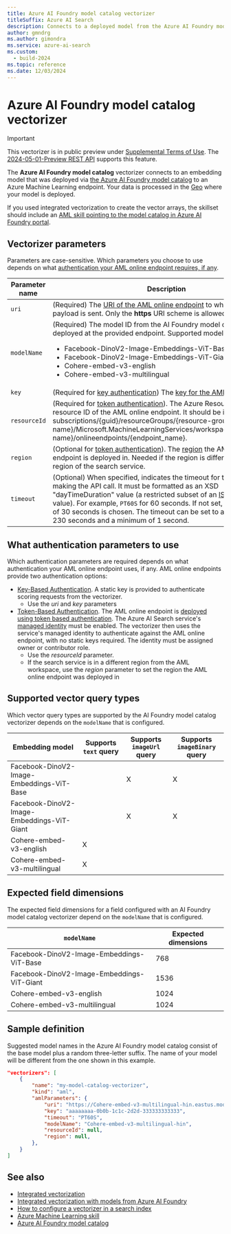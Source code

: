 ```yaml
---
title: Azure AI Foundry model catalog vectorizer
titleSuffix: Azure AI Search
description: Connects to a deployed model from the Azure AI Foundry model catalog at query time.
author: gmndrg
ms.author: gimondra
ms.service: azure-ai-search
ms.custom:
  - build-2024
ms.topic: reference
ms.date: 12/03/2024
---
```


#	Azure AI Foundry model catalog vectorizer

> [!IMPORTANT]
> This vectorizer is in public preview under [Supplemental Terms of Use](https://azure.microsoft.com/support/legal/preview-supplemental-terms/). The [2024-05-01-Preview REST API](/rest/api/searchservice/indexes/create-or-update?view=rest-searchservice-2024-05-01-Preview&preserve-view=true) supports this feature.

The **Azure AI Foundry model catalog** vectorizer connects to an embedding model that was deployed via [the Azure AI Foundry model catalog](/azure/ai-studio/how-to/model-catalog) to an Azure Machine Learning endpoint. Your data is processed in the [Geo](https://azure.microsoft.com/explore/global-infrastructure/data-residency/) where your model is deployed. 

If you used integrated vectorization to create the vector arrays, the skillset should include an [AML skill pointing to the model catalog in Azure AI Foundry portal](cognitive-search-aml-skill.md).

## Vectorizer parameters

Parameters are case-sensitive. Which parameters you choose to use depends on what [authentication your AML online endpoint requires, if any](#WhatParametersToUse).

| Parameter name | Description |
|--------------------|-------------|
| `uri` | (Required) The [URI of the AML online endpoint](../machine-learning/how-to-authenticate-online-endpoint.md) to which the _JSON_ payload is sent. Only the **https** URI scheme is allowed. |
| `modelName` | (Required) The model ID from the AI Foundry model catalog that is deployed at the provided endpoint. Supported models are: <ul><li>Facebook-DinoV2-Image-Embeddings-ViT-Base </li><li>Facebook-DinoV2-Image-Embeddings-ViT-Giant </li><li>Cohere-embed-v3-english </li><li>Cohere-embed-v3-multilingual</ul> |
| `key` | (Required for [key authentication](#WhatParametersToUse)) The [key for the AML online endpoint](../machine-learning/how-to-authenticate-online-endpoint.md). |
| `resourceId` | (Required for [token authentication](#WhatParametersToUse)). The Azure Resource Manager resource ID of the AML online endpoint. It should be in the format subscriptions/{guid}/resourceGroups/{resource-group-name}/Microsoft.MachineLearningServices/workspaces/{workspace-name}/onlineendpoints/{endpoint_name}. |
| `region` | (Optional for [token authentication](#WhatParametersToUse)). The [region](https://azure.microsoft.com/global-infrastructure/regions/) the AML online endpoint is deployed in. Needed if the region is different from the region of the search service. |
| `timeout` | (Optional) When specified, indicates the timeout for the http client making the API call. It must be formatted as an XSD "dayTimeDuration" value (a restricted subset of an [ISO 8601 duration](https://www.w3.org/TR/xmlschema11-2/#dayTimeDuration) value). For example, `PT60S` for 60 seconds. If not set, a default value of 30 seconds is chosen. The timeout can be set to a maximum of 230 seconds and a minimum of 1 second. |

<a name="WhatParametersToUse"></a>

## What authentication parameters to use

Which authentication parameters are required depends on what authentication your AML online endpoint uses, if any. AML online endpoints provide two authentication options:

* [Key-Based Authentication](../machine-learning/how-to-authenticate-online-endpoint.md). A static key is provided to authenticate scoring requests from the vectorizer.
  * Use the _uri_ and _key_ parameters
* [Token-Based Authentication](../machine-learning/how-to-authenticate-online-endpoint.md). The AML online endpoint is [deployed using token based authentication](../machine-learning/how-to-authenticate-online-endpoint.md). The Azure AI Search service's [managed identity](/azure/active-directory/managed-identities-azure-resources/overview) must be enabled. The vectorizer then uses the service's managed identity to authenticate against the AML online endpoint, with no static keys required. The identity must be assigned owner or contributor role.
  * Use the _resourceId_ parameter.
  * If the search service is in a different region from the AML workspace, use the _region_ parameter to set the region the AML online endpoint was deployed in

## Supported vector query types

Which vector query types are supported by the AI Foundry model catalog vectorizer depends on the `modelName` that is configured.

| Embedding model | Supports `text` query | Supports `imageUrl` query | Supports `imageBinary` query |
|--------------------|-------------|-------------|-------------|
| Facebook-DinoV2-Image-Embeddings-ViT-Base |  | X | X |
| Facebook-DinoV2-Image-Embeddings-ViT-Giant |  | X | X |
| Cohere-embed-v3-english | X |  |  |
| Cohere-embed-v3-multilingual | X |  |  |

## Expected field dimensions

The expected field dimensions for a field configured with an AI Foundry model catalog vectorizer depend on the `modelName` that is configured.

| `modelName` | Expected dimensions |
|--------------------|-------------|
| Facebook-DinoV2-Image-Embeddings-ViT-Base | 768 |
| Facebook-DinoV2-Image-Embeddings-ViT-Giant | 1536 |
| Cohere-embed-v3-english | 1024 |
| Cohere-embed-v3-multilingual | 1024 |

## Sample definition

Suggested model names in the Azure AI Foundry model catalog consist of the base model plus a random three-letter suffix. The name of your model will be different from the one shown in this example.

```json
"vectorizers": [
    {
        "name": "my-model-catalog-vectorizer",
        "kind": "aml",
        "amlParameters": {
            "uri": "https://Cohere-embed-v3-multilingual-hin.eastus.models.ai.azure.com",
            "key": "aaaaaaaa-0b0b-1c1c-2d2d-333333333333",
            "timeout": "PT60S",
            "modelName": "Cohere-embed-v3-multilingual-hin",
            "resourceId": null,
            "region": null,
        },
    }
]
```

## See also

+ [Integrated vectorization](vector-search-integrated-vectorization.md)
+ [Integrated vectorization with models from Azure AI Foundry](vector-search-integrated-vectorization-ai-studio.md)
+ [How to configure a vectorizer in a search index](vector-search-how-to-configure-vectorizer.md)
+ [Azure Machine Learning skill](cognitive-search-aml-skill.md)
+ [Azure AI Foundry model catalog](/azure/ai-studio/how-to/model-catalog)